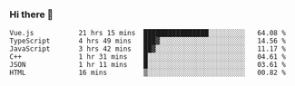 ### Hi there 👋

<!--
**hjklink/hjklink** is a ✨ _special_ ✨ repository because its `README.md` (this file) appears on your GitHub profile.

Here are some ideas to get you started:

- 🔭 I’m currently working on ...
- 🌱 I’m currently learning ...
- 👯 I’m looking to collaborate on ...
- 🤔 I’m looking for help with ...
- 💬 Ask me about ...
- 📫 How to reach me: ...
- 😄 Pronouns: ...
- ⚡ Fun fact: ...
-->


<!--START_SECTION:waka-->

```text
Vue.js           21 hrs 15 mins  ████████████████░░░░░░░░░   64.08 %
TypeScript       4 hrs 49 mins   ███▓░░░░░░░░░░░░░░░░░░░░░   14.56 %
JavaScript       3 hrs 42 mins   ██▓░░░░░░░░░░░░░░░░░░░░░░   11.17 %
C++              1 hr 31 mins    █░░░░░░░░░░░░░░░░░░░░░░░░   04.61 %
JSON             1 hr 11 mins    █░░░░░░░░░░░░░░░░░░░░░░░░   03.61 %
HTML             16 mins         ▒░░░░░░░░░░░░░░░░░░░░░░░░   00.82 %
```

<!--END_SECTION:waka-->
